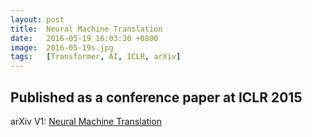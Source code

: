 ```yaml
---
layout: post
title:  Neural Machine Translation
date:   2016-05-19 16:03:30 +0800
image:  2016-05-19s.jpg
tags:   [Transformer, AI, ICLR, arXiv]
---
```

Published as a conference paper at ICLR 2015
---
arXiv V1: [Neural Machine Translation](https://arxiv.org/pdf/1409.0473.pdf#:~:text=Neural%20machine%20translation%20is%20a,to%20maximize%20the%20translation%20performance.)